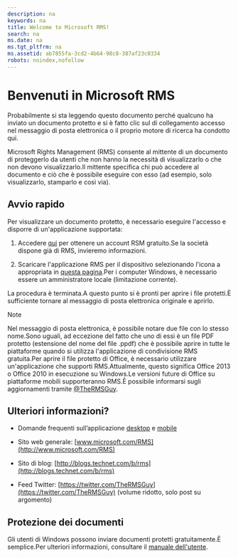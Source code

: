 ```yaml
---
description: na
keywords: na
title: Welcome to Microsoft RMS!
search: na
ms.date: na
ms.tgt_pltfrm: na
ms.assetid: ab7855fa-3cd2-4b64-98c8-387af23c0334
robots: noindex,nofollow
---
```

# Benvenuti in Microsoft RMS
Probabilmente si sta leggendo questo documento perché qualcuno ha inviato un documento protetto e si è fatto clic sul di collegamento accesso nel messaggio di posta elettronica o il proprio motore di ricerca ha condotto qui.

Microsoft Rights Management (RMS) consente al mittente di un documento di proteggerlo da utenti che non hanno la necessità di visualizzarlo o che non devono visualizzarlo.Il mittente specifica chi può accedere al documento e ciò che è possibile eseguire con esso (ad esempio, solo visualizzarlo, stamparlo e così via).

## Avvio rapido
Per visualizzare un documento protetto, è necessario eseguire l'accesso e disporre di un'applicazione supportata:

1.  Accedere [qui](https://portal.aadrm.com/) per ottenere un account RSM gratuito.Se la società dispone già di RMS, invieremo informazioni.

2.  Scaricare l'applicazione RMS per il dispositivo selezionando l'icona a appropriata in [questa pagina](http://portal.aadrm.com/home/download).Per i computer Windows, è necessario essere un amministratore locale (limitazione corrente).

La procedura è terminata.A questo punto si è pronti per aprire i file protetti.È sufficiente tornare al messaggio di posta elettronica originale e aprirlo.

> [!NOTE]
> Nel messaggio di posta elettronica, è possibile notare due file con lo stesso nome.Sono uguali, ad eccezione del fatto che uno di essi è un file PDF protetto (estensione del nome del file .ppdf) che è possibile aprire in tutte le piattaforme quando si utilizza l'applicazione di condivisione RMS gratuita.Per aprire il file protetto di Office, è necessario utilizzare un'applicazione che supporti RMS.Attualmente, questo significa Office 2013 o Office 2010 in esecuzione su Windows.Le versioni future di Office su piattaforme mobili supporteranno RMS.È possibile informarsi sugli aggiornamenti tramite [@TheRMSGuy](https://twitter.com/TheRMSGuy).

## Ulteriori informazioni?

-   Domande frequenti sull’applicazione [desktop](http://technet.microsoft.com/dn467883) e [mobile](http://technet.microsoft.com/dn451248)

-   Sito web generale: [www.microsoft.com/RMS](http://www.microsoft.com/RMS)

-   Sito di blog: [http://blogs.technet.com/b/rms](http://blogs.technet.com/b/rms)

-   Feed Twitter: [https://twitter.com/TheRMSGuy](https://twitter.com/TheRMSGuy) (volume ridotto, solo post su argomento)

## Protezione dei documenti
Gli utenti di Windows possono inviare documenti protetti gratuitamente.È semplice.Per ulteriori informazioni, consultare il [manuale dell'utente](http://technet.microsoft.com/library/dn574735%28v=ws.10%29.aspx).

